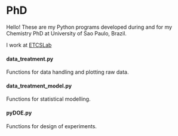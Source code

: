 # PhD

Hello! These are my Python programs developed during and for my Chemistry PhD at University of Sao Paulo, Brazil.

I work at [ETCSLab](https://twitter.com/etcslab) 

#### data_treatment.py

Functions for data handling and plotting raw data.

#### data_treatment_model.py

Functions for statistical modelling.

#### pyDOE.py

Functions for design of experiments.
